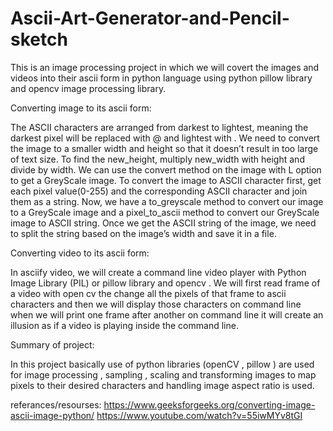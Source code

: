# Ascii-Art-Generator-and-Pencil-sketch

This is an image processing project in which we will covert the images and videos into their ascii form in python language using python pillow library and opencv image processing library.

Converting image to its ascii form:

The ASCII characters are arranged from darkest to lightest, meaning the darkest pixel will be replaced with @ and lightest with .
We need to convert the image to a smaller width and height so that it doesn’t result in too large of text size. To find the new_height, multiply new_width with height and divide by width.
We can use the convert method on the image with L option to get a GreyScale image.
To convert the image to ASCII character first, get each pixel value(0-255) and the corresponding ASCII character and join them as a string.
Now, we have a to_greyscale method to convert our image to a GreyScale image and a pixel_to_ascii method to convert our GreyScale image to ASCII string. Once we get the ASCII string of the image, we need to split the string based on the image’s width and save it in a file.


Converting video to its ascii form:

In asciify video, we will create a command line video player with Python Image Library (PIL) or pillow library and opencv .
We will first read frame of a video with open cv the change all the pixels of that frame to ascii characters and then we will display those characters on command line when we will print one  frame after another on command line it will create an illusion as if a video is playing inside the command line.

Summary of project:

In this project basically use of python libraries (openCV , pillow ) are used for image processing , sampling , scaling  and transforming images to map pixels to their desired characters and handling image aspect ratio is used.


referances/resourses:
https://www.geeksforgeeks.org/converting-image-ascii-image-python/
https://www.youtube.com/watch?v=55iwMYv8tGI
